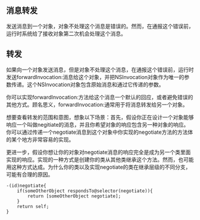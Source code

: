 ## 消息转发

发送消息到一个对象，对象不处理这个消息是错误的。然而，在通报这个错误前，运行时系统给了接收对象第二次机会处理这个消息。

## 转发

如果向一个对象发送消息，但是对象不处理这个消息，在通报这个错误前，运行时发送forwardInvocation:消息给这个对象，并把NSInvocation对象作为唯一的参数传递。这个NSInvocation对象包含原始消息和通过它传递的参数。



你可以实现forwardInvocation:方法给这个消息一个默认的回应，或者避免错误的其他方式。顾名思义，forwardInvocation:通常用于将消息转发给另一个对象。



想要查看转发的范围和意图，想象以下场景：首先，假设你正在设计一个对象能够响应一个叫做negitiate的消息，并且你希望对象的响应包含另一种对象的响应。你可以通过传递一个negotiate消息到这个对象中你实现的negotiate方法的方法体的某个地方非常容易的实现。



更进一步，假设你想让你的对象对negotiate消息的响应完全是成为另一个类里面实现的响应。实现的一种方式是创建你的类从其他类继承这个方法。然而，也可能用这种方式达成。为什么你的类以及实现negotiate的类在继承层级的不同分支，可能有合理的原因。

```
-(id)negotiate{
	if(someOtherObject respondsTo@selector(negotiate)){
		return [someOtherObject negotiate];
	}
	return self;
}
```





